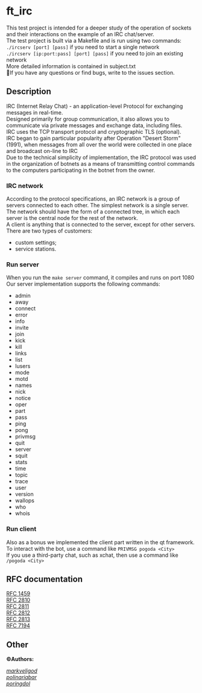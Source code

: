 # ft_irc
  
  
This test project is intended for a deeper study of the operation of sockets and their interactions on the example of an IRC chat/server.  
The test project is built via a Makefile and is run using two commands:  
`./ircserv [port] [pass]` if you need to start a single network  
`./ircserv [ip:port:pass] [port] [pass]` if you need to join an existing network  
More detailed information is contained in subject.txt  
📌If you have any questions or find bugs, write to the issues section.  
  
## Description
IRC (Internet Relay Chat) - an application-level Protocol for exchanging messages in real-time.  
Designed primarily for group communication, it also allows you to communicate via private messages and exchange data, including files.  
IRC uses the TCP transport protocol and cryptographic TLS (optional).  
IRC began to gain particular popularity after Operation "Desert Storm" (1991), when messages from all over the world were collected in one place and broadcast on-line to IRC  
Due to the technical simplicity of implementation, the IRC protocol was used in the organization of botnets as a means of transmitting control commands to the computers participating in the botnet from the owner.  
### IRC network
According to the protocol specifications, an IRC network is a group of servers connected to each other. The simplest network is a single server.  
The network should have the form of a connected tree, in which each server is the central node for the rest of the network.  
A client is anything that is connected to the server, except for other servers. There are two types of customers:  
- custom settings;  
- service stations.  
  
### Run server
When you run the `make server` command, it compiles and runs on port 1080  
Our server implementation supports the following commands:  
* admin 
* away 
* connect 
* error
* info
* invite
* join
* kick
* kill
* links
* list
* lusers
* mode
* motd
* names
* nick
* notice
* oper
* part
* pass
* ping
* pong
* privmsg
* quit
* server
* squit
* stats
* time
* topic
* trace
* user
* version
* wallops
* who
* whois
  
### Run client
Also as a bonus we implemented the client part written in the qt framework.  
To interact with the bot, use a command like `PRIVMSG pogoda <City>`  
If you use a third-party chat, such as xchat, then use a command like `/pogoda <City>`  
  
## RFC documentation
[RFC 1459](https://tools.ietf.org/html/rfc1459)  
[RFC 2810](https://tools.ietf.org/html/rfc2810)  
[RFC 2811](https://tools.ietf.org/html/rfc2811)  
[RFC 2812](https://tools.ietf.org/html/rfc2812)  
[RFC 2813](https://tools.ietf.org/html/rfc2813)  
[RFC 7194](https://tools.ietf.org/html/rfc7194)  
  
## Other
**:copyright:Authors:**  
  
*[markveligod](https://github.com/markveligod)*  
*[polinariabar](https://github.com/polinariabar)*  
*[poringdol](https://github.com/poringdol)*  

